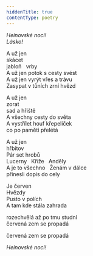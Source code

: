 ```yaml
---
hiddenTitle: true
contentType: poetry
---
```


<section>

_Heinovské noci!  
Lásko!_

</section>

<section>

A už jen  
skácet  
jabloň   vrby  
A už jen potok s cesty svést  
A už jen vyrýt vřes a trávu  
Zasypat v tůních zrní hvězd

A už jen  
zorat  
sad a hřiště  
A všechny cesty do světa  
A vystřílet houf křepeliček  
co po paměti přelétá

A už jen  
hřbitov  
Pár set hrobů  
Lucerny   Kříže   Anděly  
A je to všechno   Ženám v dálce  
přinesli dopis do cely

Je červen  
Hvězdy  
Pusto v polích  
A tam kde stála zahrada

rozechvělá až po tmu studní  
červená zem se propadá

červená zem se propadá

</section>

<section>

  

</section>

<section>

_Heinovské noci!_

</section>
